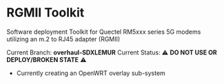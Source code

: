 # RGMII Toolkit
Software deployment Toolkit for Quectel RM5xxx series 5G modems utilizing an m.2 to RJ45 adapter (RGMII)

Current Branch: **overhaul-SDXLEMUR**
Current Status: ⚠️ **DO NOT USE OR DEPLOY/BROKEN STATE** ⚠️

- Currently creating an OpenWRT overlay sub-system

